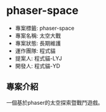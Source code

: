 # phaser-space

- 專案標籤: phaser-space
- 專案名稱: 太空大戰
- 專案狀態: 長期維護
- 運作團隊: 程式貓
- 提案人: 程式貓-LYJ
- 開發人: 程式貓-YD

## 專案介紹

一個基於phaser的太空探索暨戰鬥遊戲。
